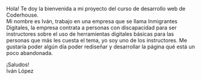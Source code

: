  Hola! Te doy la bienvenida a mi proyecto del curso de desarrollo web de Coderhouse. <br>
Mi nombre es Iván, trabajo en una empresa que se llama Inmigrantes Digitales, la empresa contrata a personas con discapacidad para ser instructores sobre el uso de herramientas digitales básicas para las personas que más les cuesta el tema, yo soy uno de los instructores. Me gustaría poder algún día poder rediseñar y desarrollar la página qué está un poco abandonada. <br>


¡Saludos!<br>
Iván López
